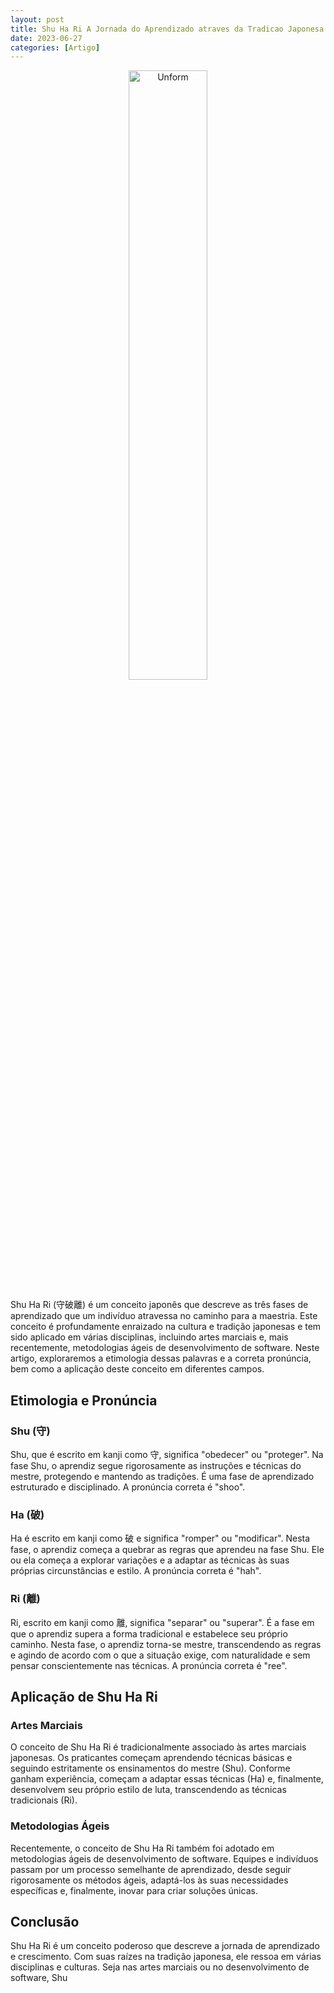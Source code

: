 ```yaml
---
layout: post
title: Shu Ha Ri A Jornada do Aprendizado atraves da Tradicao Japonesa
date: 2023-06-27
categories: [Artigo]
---
```


<p align="center">
<img src="{{ site.baseurl }}/images/2023-06-27-Shu-Ha-Ri--A-Jornada-do-Aprendizado-atraves-da-Tradicao-Japonesa.jpg" height="50%" width="50%" alt="Unform" />
</p>

Shu Ha Ri (守破離) é um conceito japonês que descreve as três fases de aprendizado que um indivíduo atravessa no caminho para a maestria. Este conceito é profundamente enraizado na cultura e tradição japonesas e tem sido aplicado em várias disciplinas, incluindo artes marciais e, mais recentemente, metodologias ágeis de desenvolvimento de software. Neste artigo, exploraremos a etimologia dessas palavras e a correta pronúncia, bem como a aplicação deste conceito em diferentes campos.

## Etimologia e Pronúncia

### Shu (守)

Shu, que é escrito em kanji como 守, significa "obedecer" ou "proteger". Na fase Shu, o aprendiz segue rigorosamente as instruções e técnicas do mestre, protegendo e mantendo as tradições. É uma fase de aprendizado estruturado e disciplinado. A pronúncia correta é "shoo".

### Ha (破)

Ha é escrito em kanji como 破 e significa "romper" ou "modificar". Nesta fase, o aprendiz começa a quebrar as regras que aprendeu na fase Shu. Ele ou ela começa a explorar variações e a adaptar as técnicas às suas próprias circunstâncias e estilo. A pronúncia correta é "hah".

### Ri (離)

Ri, escrito em kanji como 離, significa "separar" ou "superar". É a fase em que o aprendiz supera a forma tradicional e estabelece seu próprio caminho. Nesta fase, o aprendiz torna-se mestre, transcendendo as regras e agindo de acordo com o que a situação exige, com naturalidade e sem pensar conscientemente nas técnicas. A pronúncia correta é "ree".

## Aplicação de Shu Ha Ri

### Artes Marciais

O conceito de Shu Ha Ri é tradicionalmente associado às artes marciais japonesas. Os praticantes começam aprendendo técnicas básicas e seguindo estritamente os ensinamentos do mestre (Shu). Conforme ganham experiência, começam a adaptar essas técnicas (Ha) e, finalmente, desenvolvem seu próprio estilo de luta, transcendendo as técnicas tradicionais (Ri).

### Metodologias Ágeis

Recentemente, o conceito de Shu Ha Ri também foi adotado em metodologias ágeis de desenvolvimento de software. Equipes e indivíduos passam por um processo semelhante de aprendizado, desde seguir rigorosamente os métodos ágeis, adaptá-los às suas necessidades específicas e, finalmente, inovar para criar soluções únicas.

## Conclusão

Shu Ha Ri é um conceito poderoso que descreve a jornada de aprendizado e crescimento. Com suas raízes na tradição japonesa, ele ressoa em várias disciplinas e culturas. Seja nas artes marciais ou no desenvolvimento de software, Shu

